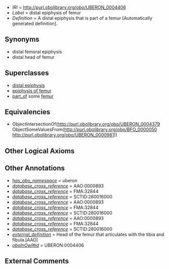  * *IRI* = http://purl.obolibrary.org/obo/UBERON_0004406
 * *Label* = distal epiphysis of femur
 * *Definition* = A distal epiphysis that is part of a femur [Automatically generated definition].

## Synonyms

 * distal femoral epiphysis
 * distal head of femur

## Superclasses

 * [distal epiphysis](../../UBERON/79/UBERON_0004379.md)
 * [epiphysis of femur](../../UBERON/84/UBERON_0004384.md)
 * [part_of](../../BFO/50/BFO_0000050.md) some [femur](../../UBERON/81/UBERON_0000981.md)

## Equivalencies

 * ObjectIntersectionOf(<http://purl.obolibrary.org/obo/UBERON_0004379> ObjectSomeValuesFrom(<http://purl.obolibrary.org/obo/BFO_0000050> <http://purl.obolibrary.org/obo/UBERON_0000981>))

## Other Logical Axioms


## Other Annotations

 * *[has_obo_namespace](../../ce/oboInOwl#hasOBONamespace.md)* = uberon
 * *[database_cross_reference](../../ef/oboInOwl#hasDbXref.md)* = AAO:0000893
 * *[database_cross_reference](../../ef/oboInOwl#hasDbXref.md)* = FMA:32844
 * *[database_cross_reference](../../ef/oboInOwl#hasDbXref.md)* = SCTID:280016000
 * *[database_cross_reference](../../ef/oboInOwl#hasDbXref.md)* = AAO:0000893
 * *[database_cross_reference](../../ef/oboInOwl#hasDbXref.md)* = FMA:32844
 * *[database_cross_reference](../../ef/oboInOwl#hasDbXref.md)* = SCTID:280016000
 * *[database_cross_reference](../../ef/oboInOwl#hasDbXref.md)* = AAO:0000893
 * *[database_cross_reference](../../ef/oboInOwl#hasDbXref.md)* = FMA:32844
 * *[database_cross_reference](../../ef/oboInOwl#hasDbXref.md)* = SCTID:280016000
 * *[external_definition](../../UBPROP/01/UBPROP_0000001.md)* = Head of the femur that articulates with the tibia and fibula.[AAO]
 * *[oboInOwl#id](../../id/oboInOwl#id.md)* = UBERON:0004406

## External Comments

